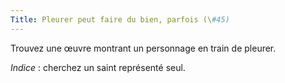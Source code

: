 ```yaml
---
Title: Pleurer peut faire du bien, parfois (\#45)
---
```


Trouvez une œuvre montrant un personnage en train de pleurer.

*Indice* : cherchez un saint représenté seul.
